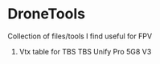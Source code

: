 # DroneTools
Collection of files/tools I find useful for FPV

1. Vtx table for TBS TBS Unify Pro 5G8 V3
